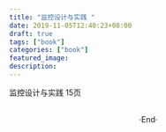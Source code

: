 ```yaml
---
title: "监控设计与实践 "
date: 2019-11-05T12:40:23+08:00
draft: true
tags: ["book"]
categories: ["book"]
featured_image: 
description: 
---
```


监控设计与实践 15页

<br>

<center>  ·End·  </center>